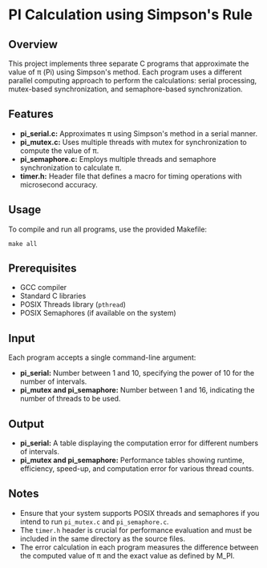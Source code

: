 # PI Calculation using Simpson's Rule

## Overview
This project implements three separate C programs that approximate the value of π (Pi) using Simpson's method. Each program uses a different parallel computing approach to perform the calculations: serial processing, mutex-based synchronization, and semaphore-based synchronization.

## Features
  - **pi_serial.c:** Approximates π using Simpson's method in a serial manner.
  - **pi_mutex.c:** Uses multiple threads with mutex for synchronization to compute the value of π.
  - **pi_semaphore.c:** Employs multiple threads and semaphore synchronization to calculate π.
  - **timer.h:** Header file that defines a macro for timing operations with microsecond accuracy.

## Usage
To compile and run all programs, use the provided Makefile:
  ```
  make all
  ```

## Prerequisites
  - GCC compiler
  - Standard C libraries
  - POSIX Threads library (`pthread`)
  - POSIX Semaphores (if available on the system)

## Input
Each program accepts a single command-line argument:
  - **pi_serial:** Number between 1 and 10, specifying the power of 10 for the number of intervals.
  - **pi_mutex and pi_semaphore:** Number between 1 and 16, indicating the number of threads to be used.

## Output
  - **pi_serial:** A table displaying the computation error for different numbers of intervals.
  - **pi_mutex and pi_semaphore:** Performance tables showing runtime, efficiency, speed-up, and computation error for various thread counts.

## Notes
  - Ensure that your system supports POSIX threads and semaphores if you intend to run `pi_mutex.c` and `pi_semaphore.c`.
  - The `timer.h` header is crucial for performance evaluation and must be included in the same directory as the source files.
  - The error calculation in each program measures the difference between the computed value of π and the exact value as defined by M_PI.
